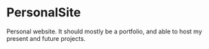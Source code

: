 # PersonalSite

Personal website. It should mostly be a portfolio, and able to host my present and future projects.
